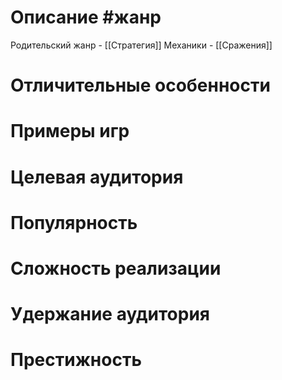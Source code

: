 # Описание  #жанр
 Родительский жанр - [[Стратегия]]
 Механики - [[Сражения]]
# Отличительные особенности
# Примеры игр
# Целевая аудитория
# Популярность
# Сложность реализации
# Удержание аудитория
# Престижность